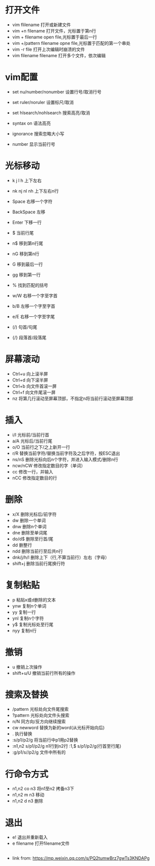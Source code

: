 # 打开文件
* vim flilename       打开或新建文件
* vim +n filename     打开文件，光标置于第n行
* vim + filename      open file,光标置于最后一行
* vim +/pattern filename  opne file,光标置于匹配的第一个串处
* vim -r file         打开上次编辑时崩溃的文件
* vim filename filename  打开多个文件，依次编辑

# vim配置
* set nu/number/nonumber    设置行号/取消行号
* set ruler/noruler         设置标尺/取消
* set hlsearch/nohlsearch   搜索高亮/取消
* syntax on                 语法高亮

* ignorance                 搜索忽略大小写
* number                    显示当前行号

# 光标移动
* k j l h           上下左右
* nk nj nl nh       上下左右n行
* Space             右移一个字符
* BackSpace         左移
* Enter             下移一行

* $                 当前行尾
* n$                移到第n行尾
* nG                移到第n行
* G                 移到最后一行
* gg                移到第一行

* %                 找到匹配的括号

* w/W               右移一个字至字首
* b/B               左移一个字至字首
* e/E               右移一个字至字尾

* (/)               句首/句尾
* {/}               段落首/段落尾

# 屏幕滚动
* Ctrl+u            向上滚半屏
* Ctrl+d            向下滚半屏
* Ctrl+b            向文件首滚一屏
* Ctrl+f            向文件尾滚一屏
* nz                将第几行滚动至屏幕顶部，不指定n将当前行滚动至屏幕顶部

# 插入
* i/I               光标前/当前行首
* a/A               光标后/当前行尾
* o/O               当前行之下/之上新开一行
* r/R               替换当前字符/替换当前字符及之后字符，按ESC退出
* ns/nS             删除光标向后n个字符，并进入输入模式/删除n行
* ncw/nCW           修改指定数目的字（单词）
* cc                修改一行，并输入
* nCC               修改指定数目的行

# 删除
* x/X               删除光标后/前字符
* dw                删除一个单词
* dnw               删除n个单词
* dne               删除至单词尾
* do/d$             删除至行首/尾
* dd                删整行
* ndd               删除当前行至后共n行
* dnk/j/h/l         删除上下（行,不算当前行）左右（字母）
* shift+j           删除当前行尾换行符

# 复制粘贴
* p               粘贴x或d删除的文本
* ynw             复制n个单词
* yy              复制一行
* ynl             复制n个字符
* y$              复制光标处至行尾
* nyy             复制n行

# 撤销
* u               撤销上次操作
* shift+u/U       撤销当前行所有的操作

# 搜索及替换
* /pattern        光标处向文件尾搜索
* ?pattern        光标处向文件头搜索
* n/N             同方向/反方向继续搜索
* cw newword      替换为新的word(从光标开始向后)
* .               执行替换
* :s/p1/p2/g      将当前行中p1用p2替换
* :n1,n2 s/p1/p2/g    n1行到n2行   :1,$ s/p1/p2/g(行首至行尾)
* :g/p1/s//p2/g      文件中所有的

# 行命令方式
* n1,n2 co n3   将n1至n2 拷备n3下
* n1,n2 m n3    移动
* n1,n2 d n3    删除 

# 退出
* e!        退出并重新载入
* e filename  打开filename文件
## 
* link from: https://mp.weixin.qq.com/s/PQ2tumwBrz7gwTs3KNDAPg
